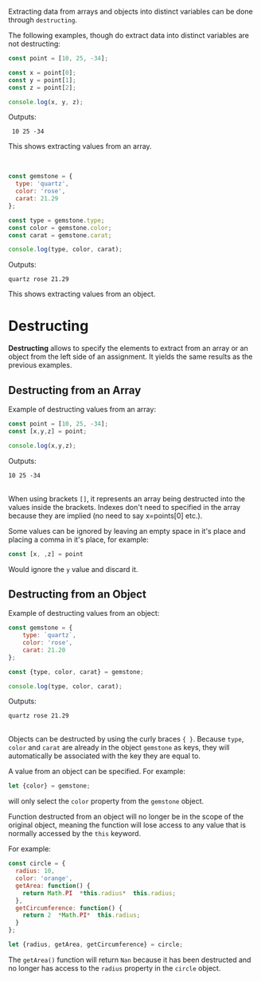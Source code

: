 Extracting data from arrays and objects into distinct variables can be done through `destructing`.

The following examples, though do extract data into distinct variables are not destructing:

```js
const point = [10, 25, -34];

const x = point[0];
const y = point[1];
const z = point[2];

console.log(x, y, z);
```
Outputs:
```
 10 25 -34
```

This shows extracting values from an array.

<br>

```js
const gemstone = {
  type: 'quartz',
  color: 'rose',
  carat: 21.29
};

const type = gemstone.type;
const color = gemstone.color;
const carat = gemstone.carat;

console.log(type, color, carat);

```

Outputs: 
```
quartz rose 21.29
```
This shows extracting values from an object.

# Destructing

**Destructing** allows to specify the elements to extract from an array or an object from the left side of an assignment. It yields the same results as the previous examples.

## Destructing from an Array
Example of destructing values from an array:

```js
const point = [10, 25, -34];
const [x,y,z] = point;

console.log(x,y,z);
```
Outputs: 
```
10 25 -34
```
\
When using brackets `[]`, it represents an array being destructed into the values inside the brackets. Indexes don't need to specified in the array because they are implied (no need to say x=points[0] etc.).

Some values can be ignored by leaving an empty space in it's place and placing a comma in it's place, for example:

```js
const [x, ,z] = point
```
Would ignore the `y` value and discard it.

## Destructing from an Object

Example of destructing values from an object:

```js
const gemstone = {
    type: `quartz`,
    color: 'rose',
    carat: 21.20
};

const {type, color, carat} = gemstone;

console.log(type, color, carat);
```
Outputs: 
```
quartz rose 21.29
```
\
Objects can be destructed by using the curly braces `{ }`. Because `type`, `color` and `carat` are already in the object `gemstone` as keys, they will automatically be associated with the key they are equal to.

A value from an object can be specified. For example:
```js
let {color} = gemstone;
```

will only select the `color` property from the `gemstone` object.


Function destructed from an object will no longer be in the scope of the original object, meaning the function will lose access to any value that is normally accessed by the `this` keyword.

For example:

```js
const circle = {
  radius: 10,
  color: 'orange',
  getArea: function() {
    return Math.PI  *this.radius*  this.radius;
  },
  getCircumference: function() {
    return 2  *Math.PI*  this.radius;
  }
};

let {radius, getArea, getCircumference} = circle;
```
The `getArea()` function will return `Nan` because it has been destructed and no longer has access to the `radius` property in the `circle` object.
